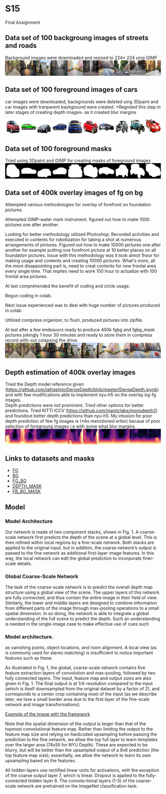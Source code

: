 # S15
Final Assignment
## Data set of 100 backgroung images of streets and roads      
Background images were downloaded and resized to 224* 224 uing GIMP
![Image](https://github.com/mounikaduddukuri/S15A/blob/master/9.png)


## Data set of 100 foreground images of cars   
   
car images were downloaded, backgrounds were deleted uing 3Dpaint and car images with tranparent background were created.
 *Regreted this step in later stages of creating depth images- as it created blur margins
 
 ![Image](https://github.com/mounikaduddukuri/S15A/blob/master/97.png)




## Data set of 100 foreground masks
Tried using 3Dpaint and GIMP for creating masks of foreground images
![Image](https://github.com/mounikaduddukuri/S15A/blob/master/masks.png)





## Data set of 400k overlay images of fg on bg  
Attempted various methodologies for overlay of forefront on foundation pictures. 

Attempted GIMP-water mark instrument. figured out how to make 1000 pictures one after another. 

Looking for better methodology utilized Photoshop. Recorded activities and executed in contents for robotization for taking a shot at numerous arrangements of pictures. Figured out how to make 10000 pictures one after another for example putting one forefront picture at 10 better places on all foundation pictures. Issue with this methodology was it took almot 1hour for making usage and contents and creating 10000 pictures. What's more, all the more disappointing part is, need to creat contents for new frontal area every single time. That implies need to work 100 hour to actualize with 100 frontal area pictures. 

At last comprehended the benefit of coding and circle usage. 

Begun coding in colab. 

Next issue experienced was to deal with huge number of pictures produced in colab. 

Utilized compress organizer, to flush, produced pictures into zipfile. 

At last after a few endeavors ready to produce 400k fgbg and fgbg_mask pictures jokingly 1 hour 30 minutes and ready to store them in compress record with-out colapsing the drive.
![Image](https://github.com/mounikaduddukuri/S15A/blob/master/fgbg.png)


## Depth estimation of 400k overlay images   
Tried the Depth model reference given (https://github.com/ialhashim/DenseDepth/blob/master/DenseDepth.ipynb) and with few modifications able to implement nyu-h5 on the overlay bg-fg images.  
Depth predictions were not prominent. Tried other options for better predictions.
Tried KITTI ICCV (https://github.com/nianticlabs/monodepth2) and foundout better depth predictions than nyu-h5. My intusion for poor depth prediction of few fg images is (*As menctioned erlier) becaue of poor selection of foregroung images i.e with some what blur margins
![Image](https://github.com/mounikaduddukuri/S15A/blob/master/depth.png)

## Links to datasets and masks
- [FG](https://drive.google.com/drive/folders/1RNx8BeqfDozTj3x-u4hcmBTgYNnQ3j3u?usp=sharing)
- [BG](https://drive.google.com/drive/folders/1LcmPUh3VkEmv_9ewti4CHgpu8HlJIVnJ?usp=sharing)
- [FG_BG](https://drive.google.com/file/d/1S6Wwd_9-JD6vlIFZSO5wPDPNUcl2N_qZ/view?usp=sharing)
- [DEPTH_MASK](https://drive.google.com/file/d/1XyfWCBXgQlXQlYDiT9JcQJggf5Y3jcBv/view?usp=sharing)
- [FB_BG_MASK](https://drive.google.com/file/d/1ln63ZcMPfoKHou6K1OFAJ3xmdy_CnIPt/view?usp=sharing)


## Model 


### Model Architecture

Our network is made of two component stacks, shown in Fig. 1. A coarse-scale network first predicts the depth of the scene at a global level. This is then refined within local regions by a fine-scale network. Both stacks are applied to the original input, but in addition, the coarse network’s output is passed to the fine network as additional first-layer image features. In this way, the local network can edit the global prediction to incorporate finer-scale details.

### Global Coarse-Scale Network

The task of the coarse-scale network is to predict the overall depth map structure using a global view of the scene. The upper layers of this network are fully connected, and thus contain the entire image in their field of view. Similarly, the lower and middle layers are designed to combine information from different parts of the image through max-pooling operations to a small spatial dimension. In so doing, the network is able to integrate a global understanding of the full scene to predict the depth. Such an understanding is needed in the single-image case to make effective use of cues such
 


### Model architecture.

as vanishing points, object locations, and room alignment. A local view (as is commonly used for stereo matching) is insufficient to notice important features such as these.

As illustrated in Fig. 1, the global, coarse-scale network contains five feature extraction layers of convolution and max-pooling, followed by two fully connected layers. The input, feature map and output sizes are also given in Fig. 1. The final output is at 1/4-resolution compared to the input (which is itself downsampled from the original dataset by a factor of 2), and corresponds to a center crop containing most of the input (as we describe later, we lose a small border area due to the first layer of the fine-scale network and image transformations).

[Example of the image with the framework](https://github.com/mounikaduddukuri/S15/blob/master/Capture.PNG)

Note that the spatial dimension of the output is larger than that of the topmost convolutional feature map. Rather than limiting the output to the feature map size and relying on hardcoded upsampling before passing the prediction to the fine network, we allow the top full layer to learn templates over the larger area (74x55 for NYU Depth). These are expected to be blurry, but will be better than the upsampled output of a 8x6 prediction (the top feature map size); essentially, we allow the network to learn its own upsampling based on the features.

All hidden layers use rectified linear units for activations, with the exception of the coarse output layer 7, which is linear. Dropout is applied to the fully-connected hidden layer 6. The convolu-tional layers (1-5) of the coarse-scale network are pretrained on the ImageNet classification task.

